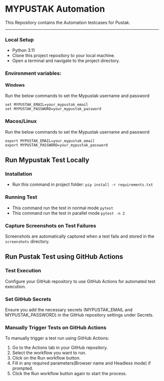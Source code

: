 # MYPUSTAK Automation

This Repository contains the Automation testcases for Pustak.

----

### Local Setup
- Python 3.11
- Clone this project repository to your local machine.
- Open a terminal and navigate to the project directory.

### Environment variables:

#### Windows
Run the below commands to set the Mypustak username and password
```
set MYPUSTAK_EMAIL=your_mypustak_email
set MYPUSTAK_PASSWORD=your_mypustak_password
```
### Macos/Linux
Run the below commands to set the Mypustak username and password
```
export MYPUSTAK_EMAIL=your_mypustak_email
export MYPUSTAK_PASSWORD=your_mypustak_password
```
## Run Mypustak Test Locally

### Installation
- Run this command in project folder: `pip install -r requirements.txt`

### Running Test
- This command run the test in normal mode `pytest`
- This command run the test in parallel mode `pytest -n 2`

### Capture Screenshots on Test Failures
Screenshots are automatically captured when a test fails and stored in the `screenshots` directory.

## Run Pustak Test using GitHub Actions

### Test Execution
Configure your GitHub repository to use GitHub Actions for automated test execution.

### Set GitHub Secrets
Ensure you add the necessary secrets (MYPUSTAK_EMAIL and MYPUSTAK_PASSWORD) in the GitHub repository settings under Secrets.

### Manually Trigger Tests on GitHub Actions
To manually trigger a test run using GitHub Actions:

1. Go to the Actions tab in your GitHub repository.
2. Select the workflow you want to run.
3. Click on the Run workflow button.
4. Fill in any required parameters(Browser name and Headless mode) if prompted.
5. Click the Run workflow button again to start the process.
